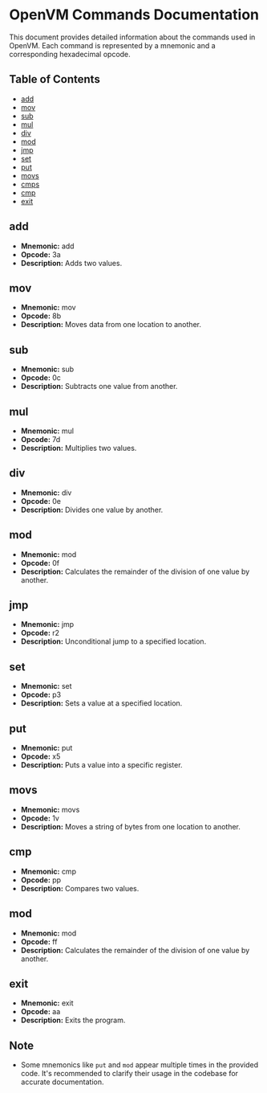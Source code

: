 # OpenVM Commands Documentation

This document provides detailed information about the commands used in OpenVM. Each command is
represented by a mnemonic and a corresponding hexadecimal opcode.

## Table of Contents

- [add](#add)
- [mov](#mov)
- [sub](#sub)
- [mul](#mul)
- [div](#div)
- [mod](#mod)
- [jmp](#jmp)
- [set](#set)
- [put](#put)
- [movs](#movs)
- [cmps](#cmps)
- [cmp](#cmp)
- [exit](#exit)

## add

- **Mnemonic:** add
- **Opcode:** 3a
- **Description:** Adds two values.

## mov

- **Mnemonic:** mov
- **Opcode:** 8b
- **Description:** Moves data from one location to another.

## sub

- **Mnemonic:** sub
- **Opcode:** 0c
- **Description:** Subtracts one value from another.

## mul

- **Mnemonic:** mul
- **Opcode:** 7d
- **Description:** Multiplies two values.

## div

- **Mnemonic:** div
- **Opcode:** 0e
- **Description:** Divides one value by another.

## mod

- **Mnemonic:** mod
- **Opcode:** 0f
- **Description:** Calculates the remainder of the division of one value by another.

## jmp

- **Mnemonic:** jmp
- **Opcode:** r2
- **Description:** Unconditional jump to a specified location.

## set

- **Mnemonic:** set
- **Opcode:** p3
- **Description:** Sets a value at a specified location.

## put

- **Mnemonic:** put
- **Opcode:** x5
- **Description:** Puts a value into a specific register.

## movs

- **Mnemonic:** movs
- **Opcode:** 1v
- **Description:** Moves a string of bytes from one location to another.

## cmp

- **Mnemonic:** cmp
- **Opcode:** pp
- **Description:** Compares two values.

## mod

- **Mnemonic:** mod
- **Opcode:** ff
- **Description:** Calculates the remainder of the division of one value by another.

## exit

- **Mnemonic:** exit
- **Opcode:** aa
- **Description:** Exits the program.

## Note

- Some mnemonics like `put` and `mod` appear multiple times in the provided code. It's recommended
  to clarify their usage in the codebase for accurate documentation.

